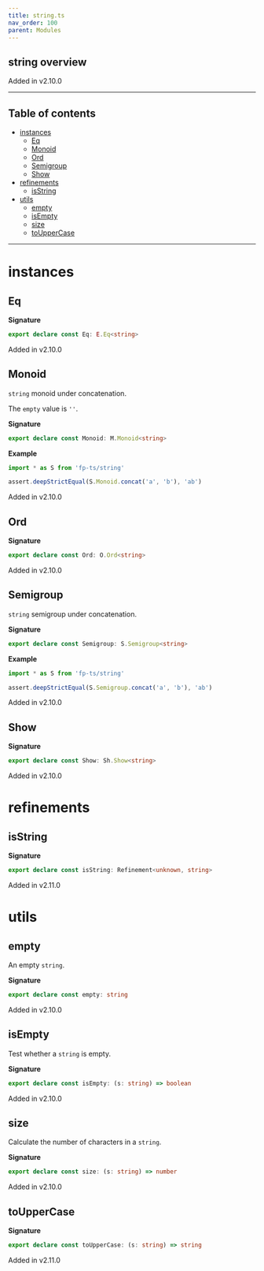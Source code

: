 ```yaml
---
title: string.ts
nav_order: 100
parent: Modules
---
```


## string overview

Added in v2.10.0

---

<h2 class="text-delta">Table of contents</h2>

- [instances](#instances)
  - [Eq](#eq)
  - [Monoid](#monoid)
  - [Ord](#ord)
  - [Semigroup](#semigroup)
  - [Show](#show)
- [refinements](#refinements)
  - [isString](#isstring)
- [utils](#utils)
  - [empty](#empty)
  - [isEmpty](#isempty)
  - [size](#size)
  - [toUpperCase](#touppercase)

---

# instances

## Eq

**Signature**

```ts
export declare const Eq: E.Eq<string>
```

Added in v2.10.0

## Monoid

`string` monoid under concatenation.

The `empty` value is `''`.

**Signature**

```ts
export declare const Monoid: M.Monoid<string>
```

**Example**

```ts
import * as S from 'fp-ts/string'

assert.deepStrictEqual(S.Monoid.concat('a', 'b'), 'ab')
```

Added in v2.10.0

## Ord

**Signature**

```ts
export declare const Ord: O.Ord<string>
```

Added in v2.10.0

## Semigroup

`string` semigroup under concatenation.

**Signature**

```ts
export declare const Semigroup: S.Semigroup<string>
```

**Example**

```ts
import * as S from 'fp-ts/string'

assert.deepStrictEqual(S.Semigroup.concat('a', 'b'), 'ab')
```

Added in v2.10.0

## Show

**Signature**

```ts
export declare const Show: Sh.Show<string>
```

Added in v2.10.0

# refinements

## isString

**Signature**

```ts
export declare const isString: Refinement<unknown, string>
```

Added in v2.11.0

# utils

## empty

An empty `string`.

**Signature**

```ts
export declare const empty: string
```

Added in v2.10.0

## isEmpty

Test whether a `string` is empty.

**Signature**

```ts
export declare const isEmpty: (s: string) => boolean
```

Added in v2.10.0

## size

Calculate the number of characters in a `string`.

**Signature**

```ts
export declare const size: (s: string) => number
```

Added in v2.10.0

## toUpperCase

**Signature**

```ts
export declare const toUpperCase: (s: string) => string
```

Added in v2.11.0
